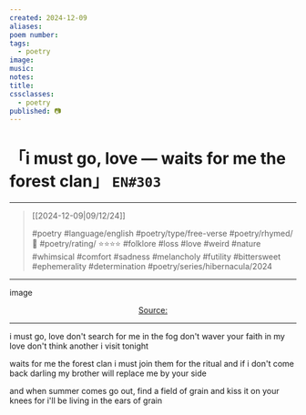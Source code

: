 ```yaml
---
created: 2024-12-09
aliases:
poem number:
tags:
  - poetry
image:
music:
notes:
title:
cssclasses:
  - poetry
published: 📷
---
```

# 「i must go, love — waits for me the forest clan」 `EN#303`

---

> [[2024-12-09|09/12/24]]
> 
> #poetry 
> #language/english 
> #poetry/type/free-verse 
> #poetry/rhymed/ 🔴 
> #poetry/rating/ ⭐⭐⭐⭐ 
> #folklore #loss #love #weird #nature #whimsical #comfort #sadness #melancholy #futility #bittersweet #ephemerality #determination #poetry/series/hibernacula/2024 

---

image

<center class="img_caption"><a href="https://" class="source-link">Source: </a></center>

---

i must go, love
don't search for me in the fog
don't waver your faith in my love
don't think another i visit tonight 

waits for me the forest clan
i must join them for the ritual
and if i don't come back darling
my brother will replace me by your side

and when summer comes
go out, find a field of grain
and kiss it on your knees
for i'll be living in the ears of grain